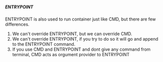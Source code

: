 ##### ENTRYPOINT

ENTRYPOINT is also used to run container just like CMD, but there are few differences.
1. We can't override ENTRYPOINT, but we can override CMD.
2. We can't override ENTRYPOINT, if you try to do so it will go and append to the ENTRYPOINT command.
3. If you use CMD and ENTRYPOINT and dont give any command from terminal, CMD acts as orgument provider to ENTRYPOINT